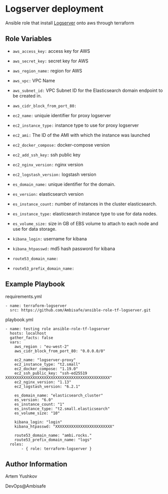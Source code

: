 Logserver deployment
=========

Ansible role that install [Logserver](https://github.com/Ambisafe/ansible-role-tf-logserver) onto aws through terraform

Role Variables
--------------

-  `aws_access_key:` access key for AWS
-  `aws_secret_key:` secret key for AWS
-  `aws_region_name:` region for AWS
-  `aws_vpc:` VPC Name
-  `aws_subnet_id:` VPC Subnet ID for the Elasticsearch domain endpoint to be created in.
-  `aws_cidr_block_from_port_80:`

-  `ec2_name:` uniquie identifier for proxy logserver
-  `ec2_instance_type:` instance type to use for proxy logserver
-  `ec2_ami:` The ID of the AMI with which the instance was launched
-  `ec2_docker_compose:` docker-compose version
-  `ec2_add_ssh_key:` ssh public key
-  `ec2_nginx_version:` nginx version
-  `ec2_logstash_version:` logstash version

-  `es_domain_name:` unique identifier for the domain.
-  `es_version:` elasticsearch version
-  `es_instance_count:` number of instances in the cluster elasticsearch.
-  `es_instance_type:` elasticsearch instance type to use for data nodes.
-  `es_volume_size:` size in GB of EBS volume to attach to each node and use for data storage.

-  `kibana_login:` username for kibana
-  `kibana_htpasswd:` md5 hash password for kibana

-  `route53_domain_name:`
-  `route53_prefix_domain_name:`

Example Playbook
----------------
requirements.yml

```
- name: terraform-logserver
  src: https://github.com/Ambisafe/ansible-role-tf-logserver.git
```

playbook.yml

```
- name: testing role ansible-role-tf-logserver
  hosts: localhost
  gather_facts: false
  vars:
    aws_region : "eu-west-2"
    aws_cidr_block_from_port_80: "0.0.0.0/0"

    ec2_name: "logserver-proxy"
    ec2_instance_type: "t2.small"
    ec2_docker_compose: "1.19.0"
    ec2_ssh_public_key: "ssh-ed25519 XXXXXXXXXXXXXXXXXXXXXXXXXXXXXXXXXXXXXXXXXXXXXX"
    ec2_nginx_version: "1.13"
    ec2_logstash_version: "6.2.1"

    es_domain_name: "elasticsearch_cluster"
    es_version: "6.0"
    es_instance_count: "1"
    es_instance_type: "t2.small.elasticsearch"
    es_volume_size: "10"

    kibana_login: "login"
    kibana_htpasswd: "XXXXXXXXXXXXXXXXXXXXXXXXX"

    route53_domain_name: "ambi.rocks."
    route53_prefix_domain_name: "logs"
  roles:
       - { role: terraform-logserver }
```

Author Information
------------------
Artem Yushkov

DevOps@Ambisafe
